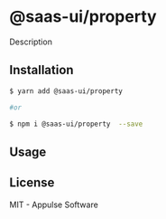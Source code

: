# @saas-ui/property 

Description

## Installation

```sh
$ yarn add @saas-ui/property 

#or

$ npm i @saas-ui/property  --save
```

## Usage

## License

MIT - Appulse Software
